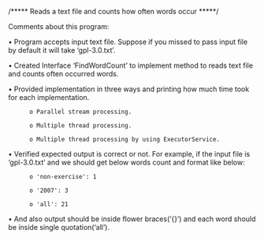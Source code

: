 /***** Reads a text file and counts how often words occur *****/


Comments about this program:

•	Program accepts input text file. Suppose if you missed to pass input file by default it will take ‘gpl-3.0.txt’.


•	Created Interface ‘FindWordCount‎’ to implement method to reads text file and counts often occurred words.


•	Provided implementation in three ways and printing how much time took for each implementation.

          o	Parallel stream processing.
          
          o	Multiple thread processing.
          
          o	Multiple thread processing by using ExecutorService.
          
•	Verified expected output is correct or not. For example, if the input file is ‘gpl-3.0.txt’ and we should get below words count and format like below:

          o	'non-exercise': 1
          
          o	'2007': 3
          
          o	'all': 21
          
•	And also output should be inside flower braces(‘{}’) and each word should be inside single quotation(‘all’).

